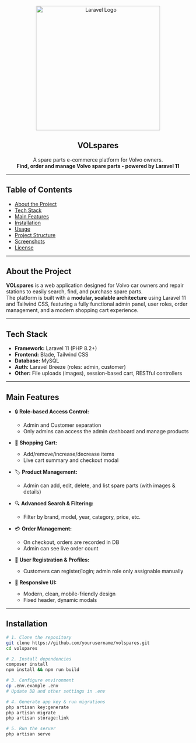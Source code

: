 <p align="center">
  <img src="https://raw.githubusercontent.com/laravel/art/master/logo-lockup/5%20SVG/2%20CMYK/1%20Full%20Color/laravel-logolockup-cmyk-red.svg" width="340" alt="Laravel Logo">
</p>
<h2 align="center">VOLspares</h2>
<p align="center">
  A spare parts e-commerce platform for Volvo owners. <br>
  <b>Find, order and manage Volvo spare parts - powered by Laravel 11</b>
</p>

---

## Table of Contents
- [About the Project](#about-the-project)
- [Tech Stack](#tech-stack)
- [Main Features](#main-features)
- [Installation](#installation)
- [Usage](#usage)
- [Project Structure](#project-structure)
- [Screenshots](#screenshots)
- [License](#license)

---

## About the Project

**VOLspares** is a web application designed for Volvo car owners and repair stations to easily search, find, and purchase spare parts.  
The platform is built with a **modular, scalable architecture** using Laravel 11 and Tailwind CSS, featuring a fully functional admin panel, user roles, order management, and a modern shopping cart experience.

---

## Tech Stack

- **Framework:** Laravel 11 (PHP 8.2+)
- **Frontend:** Blade, Tailwind CSS
- **Database:** MySQL
- **Auth:** Laravel Breeze (roles: admin, customer)
- **Other:** File uploads (images), session-based cart, RESTful controllers

---

## Main Features

- 🔒 **Role-based Access Control:**  
  - Admin and Customer separation  
  - Only admins can access the admin dashboard and manage products

- 🛒 **Shopping Cart:**  
  - Add/remove/increase/decrease items  
  - Live cart summary and checkout modal

- 🏷️ **Product Management:**  
  - Admin can add, edit, delete, and list spare parts (with images & details)

- 🔍 **Advanced Search & Filtering:**  
  - Filter by brand, model, year, category, price, etc.

- 💳 **Order Management:**  
  - On checkout, orders are recorded in DB  
  - Admin can see live order count

- 👤 **User Registration & Profiles:**  
  - Customers can register/login; admin role only assignable manually

- 🎨 **Responsive UI:**  
  - Modern, clean, mobile-friendly design  
  - Fixed header, dynamic modals

---

## Installation

```bash
# 1. Clone the repository
git clone https://github.com/yourusername/volspares.git
cd volspares

# 2. Install dependencies
composer install
npm install && npm run build

# 3. Configure environment
cp .env.example .env
# Update DB and other settings in .env

# 4. Generate app key & run migrations
php artisan key:generate
php artisan migrate
php artisan storage:link

# 5. Run the server
php artisan serve
